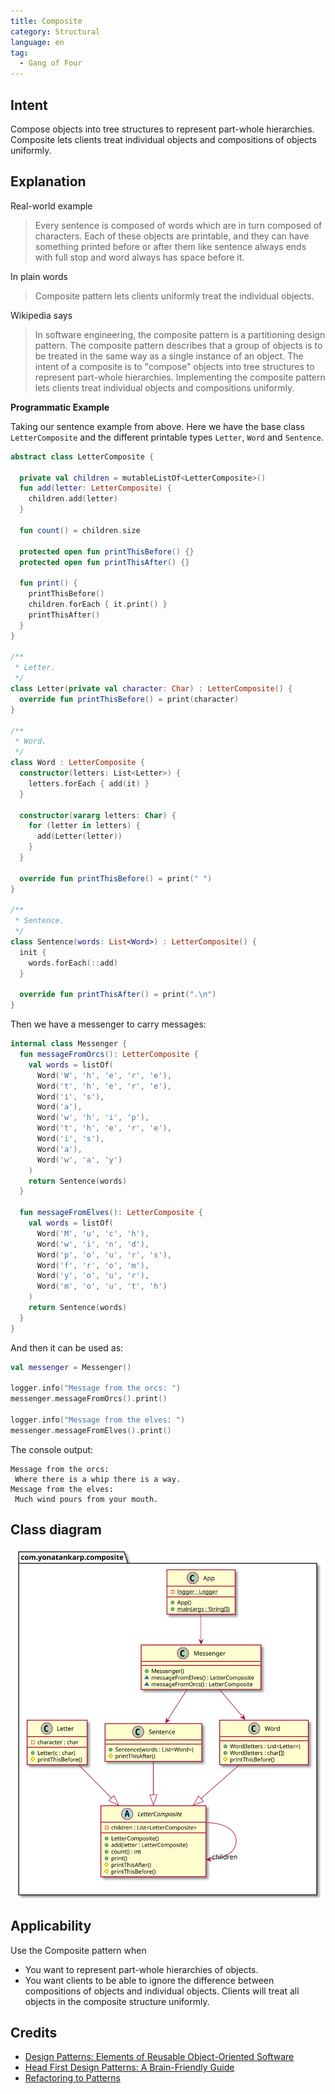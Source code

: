 ```yaml
---
title: Composite
category: Structural
language: en
tag:
  - Gang of Four
---
```


## Intent

Compose objects into tree structures to represent part-whole hierarchies.
Composite lets clients treat individual objects and compositions of objects
uniformly.

## Explanation

Real-world example

> Every sentence is composed of words which are in turn composed of characters.
> Each of these objects are printable, and they can have something printed
> before or after them like sentence always ends with full stop and word always
> has space before it.

In plain words

> Composite pattern lets clients uniformly treat the individual objects.

Wikipedia says

> In software engineering, the composite pattern is a partitioning design
> pattern. The composite pattern describes that a group of objects is to be
> treated in the same way as a single instance of an object. The intent of a
> composite is to "compose" objects into tree structures to represent part-whole
> hierarchies. Implementing the composite pattern lets clients treat individual
> objects and compositions uniformly.

**Programmatic Example**

Taking our sentence example from above. Here we have the base class
`LetterComposite` and the different printable types `Letter`, `Word` and
`Sentence`.

```kotlin
abstract class LetterComposite {

  private val children = mutableListOf<LetterComposite>()
  fun add(letter: LetterComposite) {
    children.add(letter)
  }

  fun count() = children.size

  protected open fun printThisBefore() {}
  protected open fun printThisAfter() {}
  
  fun print() {
    printThisBefore()
    children.forEach { it.print() }
    printThisAfter()
  }
}

/**
 * Letter.
 */
class Letter(private val character: Char) : LetterComposite() {
  override fun printThisBefore() = print(character)
}

/**
 * Word.
 */
class Word : LetterComposite {
  constructor(letters: List<Letter>) {
    letters.forEach { add(it) }
  }
  
  constructor(vararg letters: Char) {
    for (letter in letters) {
      add(Letter(letter))
    }
  }

  override fun printThisBefore() = print(" ")
}

/**
 * Sentence.
 */
class Sentence(words: List<Word>) : LetterComposite() {
  init {
    words.forEach(::add)
  }

  override fun printThisAfter() = print(".\n")
}
```

Then we have a messenger to carry messages:

```kotlin
internal class Messenger {
  fun messageFromOrcs(): LetterComposite {
    val words = listOf(
      Word('W', 'h', 'e', 'r', 'e'),
      Word('t', 'h', 'e', 'r', 'e'),
      Word('i', 's'),
      Word('a'),
      Word('w', 'h', 'i', 'p'),
      Word('t', 'h', 'e', 'r', 'e'),
      Word('i', 's'),
      Word('a'),
      Word('w', 'a', 'y')
    )
    return Sentence(words)
  }

  fun messageFromElves(): LetterComposite {
    val words = listOf(
      Word('M', 'u', 'c', 'h'),
      Word('w', 'i', 'n', 'd'),
      Word('p', 'o', 'u', 'r', 's'),
      Word('f', 'r', 'o', 'm'),
      Word('y', 'o', 'u', 'r'),
      Word('m', 'o', 'u', 't', 'h')
    )
    return Sentence(words)
  }
}
```

And then it can be used as:

```kotlin
val messenger = Messenger()

logger.info("Message from the orcs: ")
messenger.messageFromOrcs().print()

logger.info("Message from the elves: ")
messenger.messageFromElves().print()
```

The console output:

```
Message from the orcs: 
 Where there is a whip there is a way.
Message from the elves: 
 Much wind pours from your mouth.
```

## Class diagram

![alt text](etc/composite.svg "Composite class diagram")

## Applicability

Use the Composite pattern when

* You want to represent part-whole hierarchies of objects.
* You want clients to be able to ignore the difference between compositions of
  objects and individual objects. Clients will treat all objects in the
  composite structure uniformly.

## Credits

* [Design Patterns: Elements of Reusable Object-Oriented Software](https://www.amazon.com/gp/product/0201633612/ref=as_li_tl?ie=UTF8&camp=1789&creative=9325&creativeASIN=0201633612&linkCode=as2&tag=javadesignpat-20&linkId=675d49790ce11db99d90bde47f1aeb59)
* [Head First Design Patterns: A Brain-Friendly Guide](https://www.amazon.com/gp/product/0596007124/ref=as_li_tl?ie=UTF8&camp=1789&creative=9325&creativeASIN=0596007124&linkCode=as2&tag=javadesignpat-20&linkId=6b8b6eea86021af6c8e3cd3fc382cb5b)
* [Refactoring to Patterns](https://www.amazon.com/gp/product/0321213351/ref=as_li_tl?ie=UTF8&camp=1789&creative=9325&creativeASIN=0321213351&linkCode=as2&tag=javadesignpat-20&linkId=2a76fcb387234bc71b1c61150b3cc3a7)
